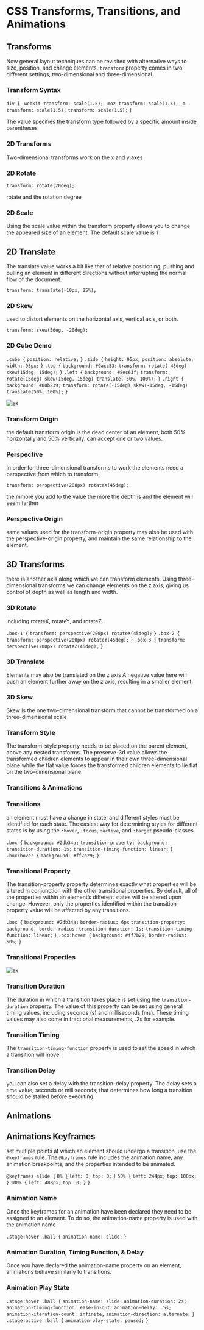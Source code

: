# CSS Transforms, Transitions, and Animations

## Transforms
Now general layout techniques can be revisited with alternative ways to size, position, and change elements.
`transform` property comes in two different settings, two-dimensional and three-dimensional.

### Transform Syntax

`div {`
  `-webkit-transform: scale(1.5);`
    `-moz-transform: scale(1.5);`
       `-o-transform: scale(1.5);`
          `transform: scale(1.5);`
`}`

The value specifies the transform type followed by a specific amount inside parentheses

### 2D Transforms
Two-dimensional transforms work on the x and y axes

### 2D Rotate
  `transform: rotate(20deg);`

rotate and the rotation degree

### 2D Scale
Using the scale value within the transform property allows you to change the appeared size of an element. The default scale value is 1

## 2D Translate

The translate value works a bit like that of relative positioning, pushing and pulling an element in different directions without interrupting the normal flow of the document.

`transform: translate(-10px, 25%);`

### 2D Skew
used to distort elements on the horizontal axis, vertical axis, or both. 

`transform: skew(5deg, -20deg);`

### 2D Cube Demo

`.cube {`
  `position: relative;`
`}`
`.side {`
  `height: 95px;`
  `position: absolute;`
  `width: 95px;`
`}`
`.top {`
  `background: #9acc53;`
  `transform: rotate(-45deg) skew(15deg, 15deg);`
`}`
`.left {`
  `background: #8ec63f;`
  `transform: rotate(15deg) skew(15deg, 15deg) translate(-50%, 100%);`
`}`
`.right {`
  `background: #80b239;`
  `transform: rotate(-15deg) skew(-15deg, -15deg) translate(50%, 100%);`
`}`

![ex](Read14a-1.png)


### Transform Origin

the default transform origin is the dead center of an element, both 50% horizontally and 50% vertically.
can accept one or two values.


### Perspective
In order for three-dimensional transforms to work the elements need a perspective from which to transform.

 `transform: perspective(200px) rotateX(45deg);`

the mmore you add to the value the more the depth is and the element will seem farther

### Perspective Origin
same values used for the transform-origin property may also be used with the perspective-origin property, and maintain the same relationship to the element.

## 3D Transforms
there is another axis along which we can transform elements.
Using three-dimensional transforms we can change elements on the z axis, giving us control of depth as well as length and width.

### 3D Rotate

including rotateX, rotateY, and rotateZ.

`.box-1 {`
  `transform: perspective(200px) rotateX(45deg);`
`}`
`.box-2 {`
  `transform: perspective(200px) rotateY(45deg);`
`}`
`.box-3 {`
  `transform: perspective(200px) rotateZ(45deg);`
`}`

### 3D Translate

Elements may also be translated on the z axis
A negative value here will push an element further away on the z axis, resulting in a smaller element.


### 3D Skew
Skew is the one two-dimensional transform that cannot be transformed on a three-dimensional scale

### Transform Style
The transform-style property needs to be placed on the parent element, above any nested transforms. The preserve-3d value allows the transformed children elements to appear in their own three-dimensional plane while the flat value forces the transformed children elements to lie flat on the two-dimensional plane.

### Transitions & Animations

### Transitions
an element must have a change in state, and different styles must be identified for each state. The easiest way for determining styles for different states is by using the `:hover`, `:focus`, `:active`, and `:target` pseudo-classes.

`.box {`
  `background: #2db34a;`
  `transition-property: background;`
  `transition-duration: 1s;`
  `transition-timing-function: linear;`
`}`
`.box:hover {`
  `background: #ff7b29;`
`}`

### Transitional Property

The transition-property property determines exactly what properties will be altered in conjunction with the other transitional properties. By default, all of the properties within an element’s different states will be altered upon change. However, only the properties identified within the transition-property value will be affected by any transitions.

`.box {`
    `background: #2db34a;`
    `border-radius: 6px`
    `transition-property: background, border-radius;`
    `transition-duration: 1s;`
    `transition-timing-function: linear;`
  `}`
  `.box:hover {`
    `background: #ff7b29;`
    `border-radius: 50%;`
  `}`

### Transitional Properties

![ex](Read14a-2.png)

### Transition Duration

The duration in which a transition takes place is set using the `transition-duration` property.
The value of this property can be set using general timing values, including seconds (s) and milliseconds (ms).
These timing values may also come in fractional measurements, .2s for example.

### Transition Timing
The `transition-timing-function` property is used to set the speed in which a transition will move.

### Transition Delay
you can also set a delay with the transition-delay property.
The delay sets a time value, seconds or milliseconds, that determines how long a transition should be stalled before executing.



## Animations

## Animations Keyframes
set multiple points at which an element should undergo a transition, use the `@keyframes` rule.
The `@keyframes` rule includes the animation name, any animation breakpoints, and the properties intended to be animated.

`@keyframes slide {`
  `0% {`
    `left: 0;`
    `top: 0;`
  `}`
  `50% {`
    `left: 244px;`
    `top: 100px;`
  `}`
  `100% {`
    `left: 488px;`
   `top: 0;`
  `}`
`}`

### Animation Name
Once the keyframes for an animation have been declared they need to be assigned to an element.
To do so, the animation-name property is used with the animation name

`.stage:hover .ball {`
  `animation-name: slide;`
`}`

### Animation Duration, Timing Function, & Delay

Once you have declared the animation-name property on an element, animations behave similarly to transitions.

### Animation Play State

`.stage:hover .ball {`
  `animation-name: slide;`
  `animation-duration: 2s;`
  `animation-timing-function: ease-in-out;`
  `animation-delay: .5s;`
  `animation-iteration-count: infinite;`
  `animation-direction: alternate;`
`}`
`.stage:active .ball {`
  `animation-play-state: paused;`
`}`
